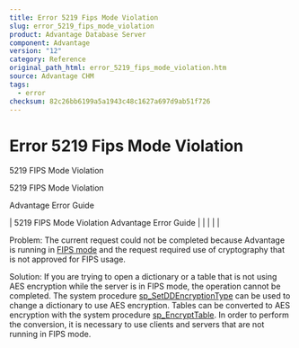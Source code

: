 ```yaml
---
title: Error 5219 Fips Mode Violation
slug: error_5219_fips_mode_violation
product: Advantage Database Server
component: Advantage
version: "12"
category: Reference
original_path_html: error_5219_fips_mode_violation.htm
source: Advantage CHM
tags:
  - error
checksum: 82c26bb6199a5a1943c48c1627a697d9ab51f726
---
```


# Error 5219 Fips Mode Violation

5219 FIPS Mode Violation

5219 FIPS Mode Violation

Advantage Error Guide

| 5219 FIPS Mode Violation  Advantage Error Guide |  |  |  |  |

Problem: The current request could not be completed because Advantage is running in [FIPS mode](master_fips.md) and the request required use of cryptography that is not approved for FIPS usage.

Solution: If you are trying to open a dictionary or a table that is not using AES encryption while the server is in FIPS mode, the operation cannot be completed. The system procedure [sp\_SetDDEncryptionType](master_sp_setddencryptiontype.md) can be used to change a dictionary to use AES encryption. Tables can be converted to AES encryption with the system procedure [sp\_EncryptTable](master_sp_encrypttable.md). In order to perform the conversion, it is necessary to use clients and servers that are not running in FIPS mode.
